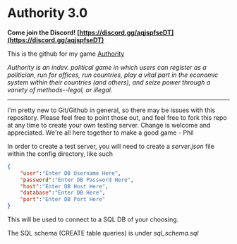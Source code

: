 # Authority 3.0

**Come join the Discord! [https://discord.gg/aqjspfseDT](https://discord.gg/aqjspfseDT)**

This is the github for my game [Authority](https://www.europeanperil.com/authority)

*Authority is an indev. political game in which users can register as a politician, run for offices, run countries, play a vital part in the economic system within their countries (and others), and seize power through a variety of methods--legal, or illegal.*

---




I'm pretty new to Git/Github in general, so there may be issues with this repository. Please feel free to point those out, and feel free to fork this repo at any time to create your own testing server. Change is welcome and appreciated. We're all here together to make a good game - Phil

In order to create a test server, you will need to create a *server.json* file within the config directory, like such

```json
{
    "user":"Enter DB Username Here",
    "password":"Enter DB Password Here",
    "host":"Enter DB Host Here",
    "database":"Enter DB Here",
    "port":"Enter DB Port Here"
}
```

This will be used to connect to a SQL DB of your choosing.

The SQL schema (CREATE table queries) is under *sql_schema.sql*
